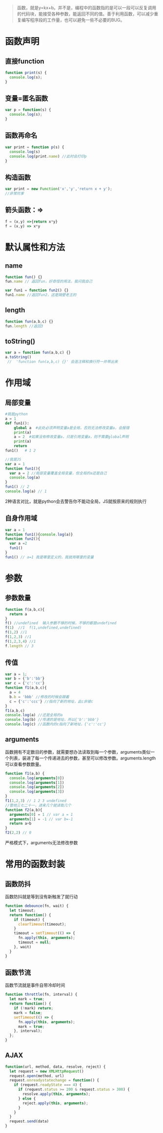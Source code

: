 > 函数，就是y=kx+b。并不是，编程中的函数指的是可以一段可以反复调用的代码块，能接受各种参数，能返回不同的值。善于利用函数，可以减少重复编写程序段的工作量，也可以避免一些不必要的BUG。

# 函数声明
## 直接function
```JavaScript
function print(s) {
  console.log(s);
}
```
## 变量=匿名函数
```JavaScript
var p = function(s) {
  console.log(s);
}
```

## 函数再命名
```JavaScript
var print = function p(s) {
  console.log(s)
  console.log(print.name) //此时会打印p
}
```
## 构造函数
```JavaScript
var print = new Function('x','y','return x + y');
//非常坑爹
```
## 箭头函数：=>
```JavaScript
f = (x,y) =>{return x*y}
f = (x,y) => x*y
```

# 默认属性和方法
## name
```JavaScript
function fun() {}
fun.name // 返回fun，好奇怪的用法，我问我自己
```
```JavaScript
var fun1 = function fun2() {}
fun1.name //返回fun2，这是隔壁老王的
```
## length
```JavaScript
function fun(a,b,c) {}
fun.length //返回3
```
## toString()
```JavaScript
var a = function fun(a,b,c) {}
a.toString()
 //  'function fun(a,b,c) {}' 会连注释和换行符一并带出来
```

# 作用域
## 局部变量
```Python
#我是python
a = 1
def fun1():
    global a  #此处必须声明变量a是全局，否则无法修改变量a，会报错
    print(a)
    a = 2  #如果没有修改变量a，只是引用变量a，则不需要global声明
    print(a)
    return 
fun1()   # 1 2
```
```JavaScript
//我是JS
var a = 1
function fun1(){
  var a = 2 //局部变量覆盖全局变量，但全局的a还是自己
  console.log(a) 
}
fun1() // 2
console.log(a) // 1 
```
2种语言对比，就是python会去警告你不能动全局，JS就按原来的规则执行

## 自身作用域
```JavaScript
var a = 1
function fun1(){console.log(a)}
function fun2(){
  var a =2
  fun1()
}
fun1() // a=1 我是哪里定义的，我就用哪里的变量
```
# 参数
## 参数数量
```JavaScript
function f(a,b,c){
  return a
}
f() //undefined  输入参数不够的时候，不够的都是undefined
f(1)  //1  f(1,undefined,undefined)
f(1,2) //1
f(1,2,3) //1
f(1,2,3,4) //1
f.length // 3
```
## 传值
```JavaScript
var a = 1;
var b = {'b':'bb'}
var c = {'c':'cc'}
function f1(a,b,c){
  a = 4
  b.b = 'bbb' //修改的时候会跟着
  c = {'c':'ccc'} //指向了新的地址，此c非彼c
}
f1(a,b,c)
console.log(a) //还是全局的a
console.log(b) //传递的是地址，所以{'b':'bbb'}
console.log(c) //函数内的c指向了新地址，{'c':'cc'}
```
## arguments
函数拥有不定数目的参数，就需要想办法读取到每一个参数，arguments类似一个列表，装进了每一个传递进去的参数，甚至可以修改参数。arguments.length可以查看参数数量。
```JavaScript
function f1(a,b) {
  console.log(arguments[0])
  console.log(arguments[1])
  console.log(arguments[2])
  console.log(arguments[3])
}
f1(1,2,3) // 1 2 3 undefined
//管他三七二十一，进来几个就读取几个
function f2(a,b){
  arguments[0] = 1 // var a = 1
  arguments[1] = -1 // var b=-1
  return a+b
}
f2(2,2) // 0 
```

严格模式下，arguments无法修改参数

# 常用的函数封装
## 函数防抖
函数防抖就是等到没有新触发了就行动
```javascript
function debounce(fn, wait) {
  let timeout;
  return function() {
    if (timeout) {
      clearTimeout(timeout);
    }
    timeout = setTimeout(() => {
      fn.apply(this, arguments);
      timeout = null;
    }, wait)
  }
}
```
## 函数节流
函数节流就是事件自带冷却时间
```js
function throttle(fn, interval) {
  let mark = true;
  return function() {
    if (!mark) return;
    mark = false;
    setTimeout(() => {
      fn.apply(this, arguments);
      mark = true;
    }, interval);
  };
}
```
## AJAX
```js
function(url, method, data, resolve, reject) {
  let request = new XMLHttpRequest()
  request.open(method, url)
  request.onreadystatechange = function() {
    if (request.readyState === 4) {
      if (request.status >= 200 & request.status > 300) {
        resolve.apply(this, arguments);
      } else {
        reject.apply(this, arguments);
      }
    }
  }
  request.send(data)
}
```